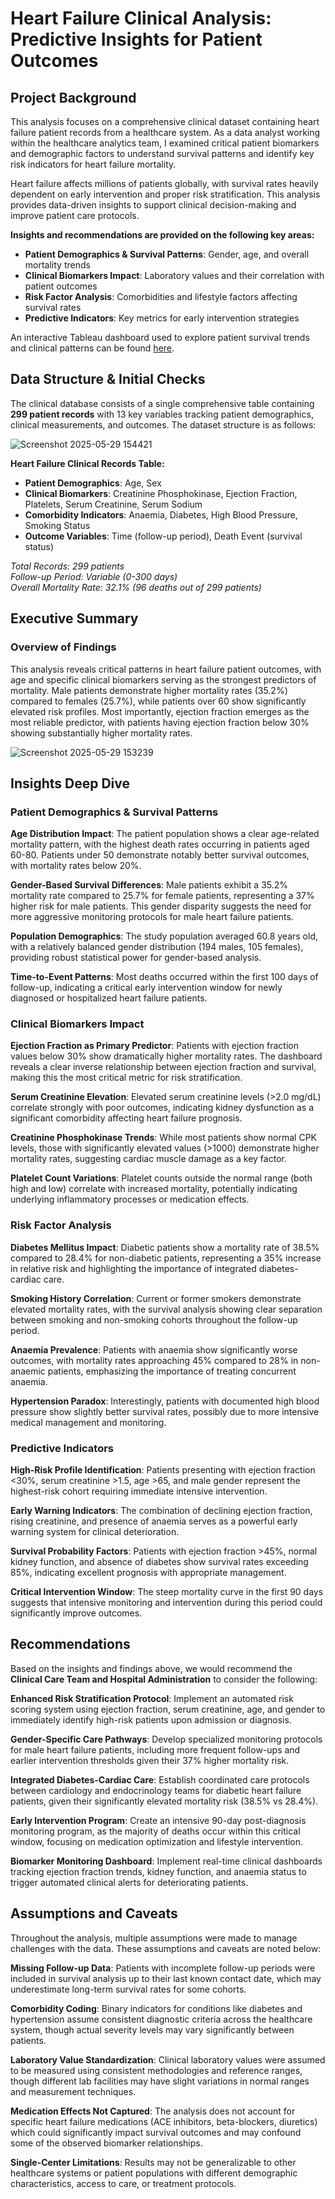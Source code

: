 
# Heart Failure Clinical Analysis: Predictive Insights for Patient Outcomes

## Project Background

This analysis focuses on a comprehensive clinical dataset containing heart failure patient records from a healthcare system. As a data analyst working within the healthcare analytics team, I examined critical patient biomarkers and demographic factors to understand survival patterns and identify key risk indicators for heart failure mortality.

Heart failure affects millions of patients globally, with survival rates heavily dependent on early intervention and proper risk stratification. This analysis provides data-driven insights to support clinical decision-making and improve patient care protocols.

**Insights and recommendations are provided on the following key areas:**

- **Patient Demographics & Survival Patterns**: Gender, age, and overall mortality trends
- **Clinical Biomarkers Impact**: Laboratory values and their correlation with patient outcomes  
- **Risk Factor Analysis**: Comorbidities and lifestyle factors affecting survival rates
- **Predictive Indicators**: Key metrics for early intervention strategies


An interactive Tableau dashboard used to explore patient survival trends and clinical patterns can be found [here](https://public.tableau.com/views/HeartFailurePrediction_17447302203070/Dashboard1?:language=en-US&:sid=&:redirect=auth&:display_count=n&:origin=viz_share_link).

## Data Structure & Initial Checks

The clinical database consists of a single comprehensive table containing **299 patient records** with 13 key variables tracking patient demographics, clinical measurements, and outcomes. The dataset structure is as follows:

![Screenshot 2025-05-29 154421](https://github.com/user-attachments/assets/ccab76dc-64b6-4358-9199-7142ea264c33)

**Heart Failure Clinical Records Table:**
- **Patient Demographics**: Age, Sex  
- **Clinical Biomarkers**: Creatinine Phosphokinase, Ejection Fraction, Platelets, Serum Creatinine, Serum Sodium
- **Comorbidity Indicators**: Anaemia, Diabetes, High Blood Pressure, Smoking Status
- **Outcome Variables**: Time (follow-up period), Death Event (survival status)

*Total Records: 299 patients*  
*Follow-up Period: Variable (0-300 days)*  
*Overall Mortality Rate: 32.1% (96 deaths out of 299 patients)*

## Executive Summary

### Overview of Findings

This analysis reveals critical patterns in heart failure patient outcomes, with age and specific clinical biomarkers serving as the strongest predictors of mortality. Male patients demonstrate higher mortality rates (35.2%) compared to females (25.7%), while patients over 60 show significantly elevated risk profiles. Most importantly, ejection fraction emerges as the most reliable predictor, with patients having ejection fraction below 30% showing substantially higher mortality rates.


![Screenshot 2025-05-29 153239](https://github.com/user-attachments/assets/0d01e0ca-2008-48f6-8819-cfcf18c5c50c)

## Insights Deep Dive

### Patient Demographics & Survival Patterns

**Age Distribution Impact**: The patient population shows a clear age-related mortality pattern, with the highest death rates occurring in patients aged 60-80. Patients under 50 demonstrate notably better survival outcomes, with mortality rates below 20%.

**Gender-Based Survival Differences**: Male patients exhibit a 35.2% mortality rate compared to 25.7% for female patients, representing a 37% higher risk for male patients. This gender disparity suggests the need for more aggressive monitoring protocols for male heart failure patients.

**Population Demographics**: The study population averaged 60.8 years old, with a relatively balanced gender distribution (194 males, 105 females), providing robust statistical power for gender-based analysis.

**Time-to-Event Patterns**: Most deaths occurred within the first 100 days of follow-up, indicating a critical early intervention window for newly diagnosed or hospitalized heart failure patients.

### Clinical Biomarkers Impact

**Ejection Fraction as Primary Predictor**: Patients with ejection fraction values below 30% show dramatically higher mortality rates. The dashboard reveals a clear inverse relationship between ejection fraction and survival, making this the most critical metric for risk stratification.

**Serum Creatinine Elevation**: Elevated serum creatinine levels (>2.0 mg/dL) correlate strongly with poor outcomes, indicating kidney dysfunction as a significant comorbidity affecting heart failure prognosis.

**Creatinine Phosphokinase Trends**: While most patients show normal CPK levels, those with significantly elevated values (>1000) demonstrate higher mortality rates, suggesting cardiac muscle damage as a key factor.

**Platelet Count Variations**: Platelet counts outside the normal range (both high and low) correlate with increased mortality, potentially indicating underlying inflammatory processes or medication effects.

### Risk Factor Analysis

**Diabetes Mellitus Impact**: Diabetic patients show a mortality rate of 38.5% compared to 28.4% for non-diabetic patients, representing a 35% increase in relative risk and highlighting the importance of integrated diabetes-cardiac care.

**Smoking History Correlation**: Current or former smokers demonstrate elevated mortality rates, with the survival analysis showing clear separation between smoking and non-smoking cohorts throughout the follow-up period.

**Anaemia Prevalence**: Patients with anaemia show significantly worse outcomes, with mortality rates approaching 45% compared to 28% in non-anaemic patients, emphasizing the importance of treating concurrent anaemia.

**Hypertension Paradox**: Interestingly, patients with documented high blood pressure show slightly better survival rates, possibly due to more intensive medical management and monitoring.

### Predictive Indicators

**High-Risk Profile Identification**: Patients presenting with ejection fraction <30%, serum creatinine >1.5, age >65, and male gender represent the highest-risk cohort requiring immediate intensive intervention.

**Early Warning Indicators**: The combination of declining ejection fraction, rising creatinine, and presence of anaemia serves as a powerful early warning system for clinical deterioration.

**Survival Probability Factors**: Patients with ejection fraction >45%, normal kidney function, and absence of diabetes show survival rates exceeding 85%, indicating excellent prognosis with appropriate management.

**Critical Intervention Window**: The steep mortality curve in the first 90 days suggests that intensive monitoring and intervention during this period could significantly improve outcomes.

## Recommendations

Based on the insights and findings above, we would recommend the **Clinical Care Team and Hospital Administration** to consider the following:

**Enhanced Risk Stratification Protocol**: Implement an automated risk scoring system using ejection fraction, serum creatinine, age, and gender to immediately identify high-risk patients upon admission or diagnosis.

**Gender-Specific Care Pathways**: Develop specialized monitoring protocols for male heart failure patients, including more frequent follow-ups and earlier intervention thresholds given their 37% higher mortality risk.

**Integrated Diabetes-Cardiac Care**: Establish coordinated care protocols between cardiology and endocrinology teams for diabetic heart failure patients, given their significantly elevated mortality risk (38.5% vs 28.4%).

**Early Intervention Program**: Create an intensive 90-day post-diagnosis monitoring program, as the majority of deaths occur within this critical window, focusing on medication optimization and lifestyle intervention.

**Biomarker Monitoring Dashboard**: Implement real-time clinical dashboards tracking ejection fraction trends, kidney function, and anaemia status to trigger automated clinical alerts for deteriorating patients.

## Assumptions and Caveats

Throughout the analysis, multiple assumptions were made to manage challenges with the data. These assumptions and caveats are noted below:

**Missing Follow-up Data**: Patients with incomplete follow-up periods were included in survival analysis up to their last known contact date, which may underestimate long-term survival rates for some cohorts.

**Comorbidity Coding**: Binary indicators for conditions like diabetes and hypertension assume consistent diagnostic criteria across the healthcare system, though actual severity levels may vary significantly between patients.

**Laboratory Value Standardization**: Clinical laboratory values were assumed to be measured using consistent methodologies and reference ranges, though different lab facilities may have slight variations in normal ranges and measurement techniques.

**Medication Effects Not Captured**: The analysis does not account for specific heart failure medications (ACE inhibitors, beta-blockers, diuretics) which could significantly impact survival outcomes and may confound some of the observed biomarker relationships.

**Single-Center Limitations**: Results may not be generalizable to other healthcare systems or patient populations with different demographic characteristics, access to care, or treatment protocols.

